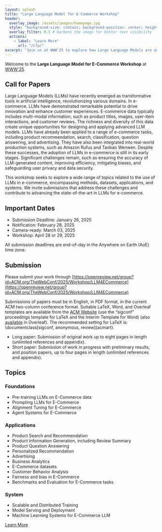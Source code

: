 ```yaml
---
layout: splash
title: "Large Language Model for E-Commerce Workshop"
header:
  overlay_image: /assets/images/homepage.jpg
  style: "background-size: contain; background-position: center; height: auto; min-height: 120vh;"
  overlay_filter: 0.5 # Darkens the image for better text visibility
  actions:
    - label: "Learn More"
      url: "/cfp/"
excerpt: "Join us at WWW'25 to explore how Large Language Models are advancing e-commerce research and applications."
---
```



Welcome to the **Large Language Model for E-Commerce Workshop** at [WWW'25](https://www2025.thewebconf.org/).

## Call for Papers

Large Language Models (LLMs) have recently emerged as transformative tools in artificial intelligence, revolutionizing various domains. In e-commerce, LLMs have demonstrated remarkable potential to drive innovation and enhance customer experiences. E-commerce data typically includes multi-modal information, such as product titles, images, user-item interactions, and customer reviews. The richness and diversity of this data create unique opportunities for designing and applying advanced LLM models.
LLMs have already been applied to a range of e-commerce tasks, including product recommendation, search, classification, question answering, and advertising. They have also been integrated into real-world production systems, such as Amazon Rufus and Taobao Wenwen. Despite these successes, the adoption of LLMs in e-commerce is still in its early stages. Significant challenges remain, such as ensuring the accuracy of LLM-generated content, improving efficiency, mitigating biases, and safeguarding user privacy and data security.

This workshop seeks to explore a wide range of topics related to the use of LLMs in e-commerce, encompassing methods, datasets, applications, and systems. We invite submissions that address these challenges and contribute to advancing the state-of-the-art in LLMs for e-commerce.


## Important Dates
- Submission Deadline: January 26, 2025
- Notification: February 28, 2025
- Camera-ready: March 03, 2025
- Workshop: April 28 or 29, 2025

All submission deadlines are end-of-day in the Anywhere on Earth (AoE) time zone.

## Submission

Please submit your work through [https://openreview.net/group?id=ACM.org/TheWebConf/2025/Workshop/LLM4ECommerce](https://openreview.net/group?id=ACM.org/TheWebConf/2025/Workshop/LLM4ECommerce)


Submissions of papers must be in English, in PDF format, in the current ACM two-column conference format. Suitable LaTeX, Word, and Overleaf templates are available from the [ACM Website](https://www.acm.org/publications/proceedings-template) (use the “sigconf” proceedings template for LaTeX and the Interim Template for Word) (also [available](https://www.overleaf.com/latex/templates/association-for-computing-machinery-acm-sig-proceedings-template/bmvfhcdnxfty) in Overleaf). The recommended setting for LaTeX is: \documentclass[sigconf, anonymous, review]{acmart}.


- Long paper: Submission of original work up to eight pages in length (unlimited references and appendix).
- Short paper: Submission of work in progress with preliminary results, and position papers, up to four pages in length (unlimited references and appendix).



## Topics
### Foundations
- Pre-training LLMs on E-Commerce data
- Prompting LLMs for E-Commerce
- Alignment Tuning for E-Commerce
- Agent Systems for E-Commerce

### Applications
- Product Search and Recommendation
- Product Information Generation, including Review Summary
- Product Question Answering
- Personalized Recommendation
- Advertising
- Business Analytics
- E-Commerce datasets
- Customer Behavior Analysis
- Fairness and bias in E-Commerce
- Benchmarks and Evaluation for E-Commerce tasks

### System
- Scalable and Distributed Training
- Model Serving and Deployment
- Machine Learning Systems for E-Commerce LLM


[Learn More](/cfp/)